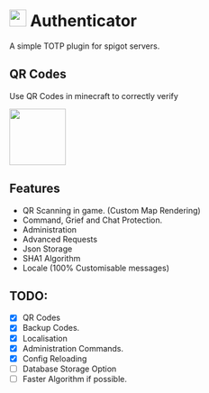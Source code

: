 #  <img src="https://i.imgur.com/4Kb89tO.png" height="30" /> Authenticator
A simple TOTP plugin for spigot servers.

## QR Codes
Use QR Codes in minecraft to correctly verify

<img src="https://i.imgur.com/I8G0l5B.jpg" height="100"/>

## Features
- QR Scanning in game. (Custom Map Rendering)
- Command, Grief and Chat Protection.
- Administration
- Advanced Requests
- Json Storage
- SHA1 Algorithm
- Locale (100% Customisable messages)

## TODO:
- [x] QR Codes
- [x] Backup Codes.
- [x] Localisation
- [x] Administration Commands.
- [x] Config Reloading
- [ ] Database Storage Option
- [ ] Faster Algorithm if possible.
